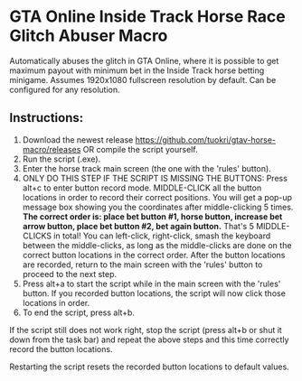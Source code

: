 # GTA Online Inside Track Horse Race Glitch Abuser Macro

Automatically abuses the glitch in GTA Online, where it is possible to get maximum payout with minimum bet in the Inside Track horse betting minigame. Assumes 1920x1080 fullscreen resolution by default. Can be configured for any resolution.


## Instructions:
1. Download the newest release https://github.com/tuokri/gtav-horse-macro/releases OR compile the script yourself.
2. Run the script (.exe).
3. Enter the horse track main screen (the one with the 'rules' button).
4. ONLY DO THIS STEP IF THE SCRIPT IS MISSING THE BUTTONS: Press alt+c to enter button record mode. MIDDLE-CLICK all the button locations in order to record their correct positions. You will get a pop-up message box showing you the coordinates after middle-clicking 5 times. **The correct order is: place bet button #1, horse button, increase bet arrow button, place bet button #2, bet again button.** That's 5 MIDDLE-CLICKS in total! You can left-click, right-click, smash the keyboard between the middle-clicks, as long as the middle-clicks are done on the correct button locations in the correct order. After the button locations are recorded, return to the main screen with the 'rules' button to proceed to the next step.
5. Press alt+a to start the script while in the main screen with the 'rules' button. If you recorded button locations, the script will now click those locations in order.
6. To end the script, press alt+b.


If the script still does not work right, stop the script (press alt+b or shut it down from the task bar) and repeat the above steps and this time correctly record the button locations.

Restarting the script resets the recorded button locations to default values.
